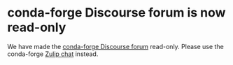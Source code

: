 # conda-forge Discourse forum is now read-only

We have made the [conda-forge Discourse forum](https://conda.discourse.group/c/pkg-building/conda-forge/25) read-only. Please use the conda-forge [Zulip chat](https://conda-forge.zulipchat.com) instead.
